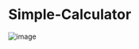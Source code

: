 # Simple-Calculator
![image](https://user-images.githubusercontent.com/22547443/178267814-30d6ba98-d007-49a0-abca-39809231955c.png)

